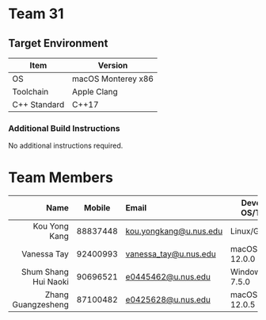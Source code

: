 # Team 31

## Target Environment

Item | Version
-|-
OS | macOS Monterey x86
Toolchain | Apple Clang
C++ Standard | C++17

### Additional Build Instructions

No additional instructions required.

# Team Members

Name | Mobile | Email | Development OS/Toolchain
-:|:-:|:-|-|
Kou Yong Kang | 88837448 | kou.yongkang@u.nus.edu | Linux/GCC 11.2.0
Vanessa Tay | 92400993 | vanessa_tay@u.nus.edu | macOS/AppleClang 12.0.0
Shum Shang Hui Naoki | 90696521 | e0445462@u.nus.edu | Windows/GCC 7.5.0
Zhang Guangzesheng | 87100482 | e0425628@u.nus.edu | macOS/AppleClang 12.0.5

